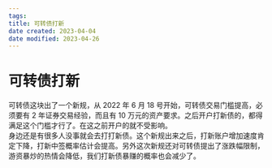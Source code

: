 ```yaml
---
tags:
title: 可转债打新
date created: 2023-04-04
date modified: 2023-04-26
---
```


# 可转债打新

可转债这块出了一个新规，从 2022 年 6 月 18 号开始，可转债交易门槛提高，必须要有 2 年证券交易经验，而且有 10 万元的资产要求。之后开户打新债的，都得满足这个门槛才行了。在这之前开户的就不受影响。  
身边还是有很多人没事就会去打打新债。这个新规出来之后，打新账户增加速度肯定下降，打新中签概率估计会提高。另外这次新规还对可转债提出了涨跌幅限制，游资暴炒的热情会降低，我们打新债暴赚的概率也会减少了。
